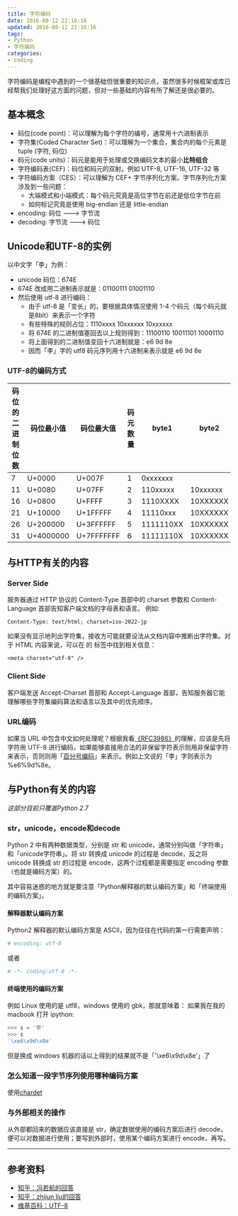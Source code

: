 ```yaml
---
title: 字符编码
date: 2016-08-12 22:16:16
updated: 2016-08-12 22:16:16
tags:
- Python
- 字符编码
categories:
- coding
---
```


字符编码是编程中遇到的一个很基础但很重要的知识点，虽然很多时候框架或库已经帮我们处理好这方面的问题，但对一些基础的内容有所了解还是很必要的。

<!-- more -->
## 基本概念
- 码位(code point)：可以理解为每个字符的编号，通常用十六进制表示
- 字符集(Coded Character Set)：可以理解为一个集合，集合内的每个元素是 tuple (字符, 码位)
- 码元(code units)：码元是能用于处理或交换编码文本的最小**比特组合**
- 字符编码表(CEF)：码位和码元的双射。例如 UTF-8, UTF-16, UTF-32 等
- 字符编码方案（CES）：可以理解为 CEF+ 字节序列化方案。字节序列化方案涉及到一些问题：
    - 大端模式和小端模式：每个码元究竟是高位字节在前还是低位字节在前
    - 如何标记究竟是使用 big-endian 还是 little-endian
- encoding: 码位 ---> 字节流
- decoding: 字节流 ---> 码位

## Unicode和UTF-8的实例
以中文字「李」为例：
- unicode 码位：674E
- 674E 改成用二进制表示就是：01100111 01001110
- 然后使用 utf-8 进行编码：
    - 由于 utf-8 是「变长」的，要根据具体情况使用 1-4 个码元（每个码元就是8bit）来表示一个字符
    - 有些特殊的规则占位：1110xxxx 10xxxxxx 10xxxxxx
    - 将 674E 的二进制值塞回去以上规则得到：11100110 10011101 10001110
    - 将上面得到的二进制值变回十六进制就是：e6 9d 8e
    - 因而「李」字的 utf8 码元序列用十六进制来表示就是 e6 9d 8e

### UTF-8的编码方式

码位的二进制位数 | 码位最小值 | 码位最大值 | 码元数量 | byte1 | byte2 | byte3 | byte4 | byte5 | byte6
--------------|-----------|-----------|--------|-------|-------|-------|-------|-------|------
7 | U+0000 | U+007F | 1 | 0xxxxxxx | | | | |
11 | U+0080 | U+07FF | 2 | 110xxxxx | 10xxxxxx | | | |
16 | U+0800 | U+FFFF | 3 | 1110XXXX | 10XXXXXX | 10XXXXXX | | |
21 | U+10000 | U+1FFFFF | 4 | 11110xxx | 10XXXXXX | 10XXXXXX | 10XXXXXX | |
26 | U+200000 | U+3FFFFFF | 5 | 1111110XX |  10XXXXXX | 10XXXXXX | 10XXXXXX | 10XXXXXX |
31 | U+4000000 | U+7FFFFFFF | 6 | 11111110X | 10XXXXXX | 10XXXXXX | 10XXXXXX | 10XXXXXX | 10XXXXXX

## 与HTTP有关的内容
### Server Side
服务器通过 HTTP 协议的 Content-Type 首部中的 charset 参数和 Content-Language 首部告知客户端文档的字母表和语言。
例如:
```
Content-Type: text/html; charset=iso-2022-jp
```
如果没有显示地列出字符集，接收方可能就要设法从文档内容中推断出字符集。对于 HTML 内容来说，可以在 <HEAD> 的 <meta> 标签中找到相关信息：
```
<meta charset="utf-8" />
```
### Client Side
客户端发送 Accept-Charset 首部和 Accept-Language 首部，告知服务器它能理解哪些字符集编码算法和语言以及其中的优先顺序。
### URL编码
如果当 URL 中包含中文如何处理呢？根据我看[《RFC3986》](https://tools.ietf.org/html/rfc3986#section-2.4)的理解，应该是先将字符用 UTF-8 进行编码，如果能够直接用合法的非保留字符表示则用非保留字符来表示，否则则用「[百分号编码](https://zh.wikipedia.org/wiki/%E7%99%BE%E5%88%86%E5%8F%B7%E7%BC%96%E7%A0%81)」来表示。例如上文说的「李」字则表示为 %e6%9d%8e。

## 与Python有关的内容
*这部分目前只覆盖Python 2.7*

### str，unicode，encode和decode
Python 2 中有两种数据类型，分别是 str 和 unicode，通常分别叫做「字符串」和「unicode字符串」。将 str 转换成 unicode 的过程是 decode，反之将 unicode 转换成 str 的过程是 encode，这两个过程都是需要指定 encoding 参数（也就是编码方案）的。

其中容易迷惑的地方就是要注意「Python解释器的默认编码方案」和「终端使用的编码方案」。

#### 解释器默认编码方案
Python2 解释器的默认编码方案是 ASCII，因为往往在代码的第一行需要声明：
```Python
# encoding: utf-8
```
或者
```Python
# -*- coding:utf-8 -*-
```

#### 终端使用的编码方案
例如 Linux 使用的是 utf8，windows 使用的 gbk，那就意味着：
如果我在我的 macbook 打开 ipython:
```Python
>>> s = '李'
>>> s
'\xe6\x9d\x8e'
```
但是换成 windows 机器的话以上得到的结果就不是「'\xe6\x9d\x8e'」了

### 怎么知道一段字节序列使用哪种编码方案
使用[chardet](https://pypi.python.org/pypi/chardet)

### 与外部相关的操作
从外部都回来的数据应该直接是 str，确定数据使用的编码方案后进行 decode，便可以对数据进行使用；要写到外部时，使用某个编码方案进行 encode，再写。

----------

## 参考资料
- [知乎：冯若航的回答](https://www.zhihu.com/question/31833164/answer/115069547?from=profile_answer_card)
- [知乎：zhijun liu的回答](https://www.zhihu.com/question/31833164/answer/114694586?from=profile_answer_card)
- [维基百科：UTF-8](https://zh.wikipedia.org/wiki/UTF-8)
